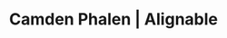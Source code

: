 ---
layout: project
title: Camden Phalen | Alignable
section: portfolio

project_name: Alignable
project_categories: Experience, Code
year: 2016
blurb: Full stack web development in Ruby on Rails for the Boston-based “social network for small businesses”.

technologies:
  list: Ruby, Rails, SQL, Haml, Sass, Javascript, Git
  color1: "#B02B2C"
  color2: "#105EA9"

links:
  - display: Alignable website
    href: https://www.alignable.com
    color1: "#544560"
    color2: "#13D1B2"
--- 